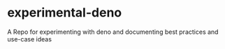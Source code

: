 # experimental-deno
A Repo for experimenting with deno and documenting best practices and use-case ideas

